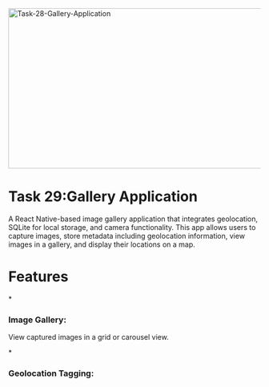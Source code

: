<img src="https://socialify.git.ci/zibusisojnduna/Task-28-Gallery-Application/image?language=1&owner=1&name=1&stargazers=1&theme=Light" alt="Task-28-Gallery-Application" width="640" height="320" />

<h1>Task 29:Gallery Application</h1>

<p>A React Native-based image gallery application that integrates geolocation, SQLite for local storage, and camera functionality. This app allows users to capture images, store metadata including geolocation information, view images in a gallery, and display their locations on a map.</p>

<h1>Features</h1>
* <h3>Image Gallery:</h3><p>View captured images in a grid or carousel view.</p>
*<h3>Geolocation Tagging:</h3>
